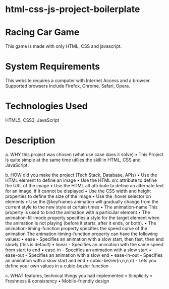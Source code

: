 # html-css-js-project-boilerplate
# Racing Car Game

This game is made with only HTML, CSS and javascript.

# System Requirements
This website requires a computer with Internet Access and a browser. Supported browsers include Firefox, Chrome, Safari, Opera.

# Technologies Used
HTML5, CSS3, JavaScript

# Description

a. WHY this project was chosen (what use case does it solve)
•	This Project is quite simple at the same time utilies the skill in HTML, CSS and JavaScript. 

b. HOW did you make the project (Tech Stack, Database, APIs)
•	Use the HTML element to define an image
•	Use the HTML src attribute to define the URL of the image
•	Use the HTML alt attribute to define an alternate text for an image, if it cannot be displayed
•	Use the CSS width and height properties to define the size of the image
•	Use the :hover selector on elements
• Use the @keyframes animation will gradually change from the current style to the new style at certain times 
• The animation-name This property is used to bind the animation with a particular element 
• The animation-fill-mode property specifies a style for the target element when the animation is not playing (before it starts, after it ends, or both). 
• The animation-timing-function property specifies the speed curve of the  animation
  The animation-timing-function property can have the following values: 
    • ease - Specifies an animation with a slow start, then fast, then end  slowly (this is default) 
    • linear - Specifies an animation with the same speed from start to end
    • ease-in - Specifies an animation with a slow start 
    • ease-out - Specifies an animation with a slow end 
    • ease-in-out - Specifies an animation with a slow start and end
    • cubic-bezier(n,n,n,n) - Lets you define your own values in a cubic-bezier  function 




c. WHAT features, technical things you had implemented
•	Simplicity
•	Freshness & consistency
•	Mobile-friendly design
